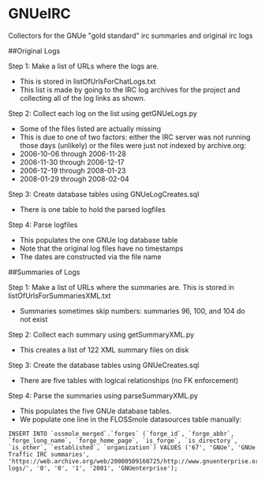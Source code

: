 # GNUeIRC
Collectors for the GNUe "gold standard" irc summaries and original irc logs

##Original Logs

Step 1: Make a list of URLs where the logs are. 
*  This is stored in listOfUrlsForChatLogs.txt  
*  This list is made by going to the IRC log archives for the project and collecting all of the log links as shown.

Step 2: Collect each log on the list using getGNUeLogs.py 
*  Some of the files listed are actually missing 
*  This is due to one of two factors: either the IRC server was not running those days (unlikely) or the files were just not indexed by archive.org:
*  2006-10-06 through 2006-11-28
*  2006-11-30 through 2006-12-17
*  2006-12-19 through 2008-01-23
*  2008-01-29 through 2008-02-04

Step 3: Create database tables using GNUeLogCreates.sql 
*  There is one table to hold the parsed logfiles 

Step 4: Parse logfiles 
*  This populates the one GNUe log database table
*  Note that the original log files have no timestamps
*  The dates are constructed via the file name

##Summaries of Logs

Step 1: Make a list of URLs where the summaries are. This is stored in listOfUrlsForSummariesXML.txt
*  Summaries sometimes skip numbers: summaries 96, 100, and 104 do not exist
  
Step 2: Collect each summary using getSummaryXML.py  
*  This creates a list of 122 XML summary files on disk

Step 3: Create the database tables using GNUeCreates.sql
*  There are five tables with logical relationships (no FK enforcement)

Step 4: Parse the summaries using parseSummaryXML.py
*  This populates the five GNUe database tables. 
*  We populate one line in the FLOSSmole datasources table manually: 
```
INSERT INTO `ossmole_merged`.`forges` (`forge_id`, `forge_abbr`, `forge_long_name`, `forge_home_page`, `is_forge`, `is_directory`, `is_other`, `established`, `organization`) VALUES ('67', 'GNUe', 'GNUe Traffic IRC summaries', 'https://web.archive.org/web/20080509160725/http://www.gnuenterprise.org/irc-logs/', '0', '0', '1', '2001', 'GNUenterprise');
```
